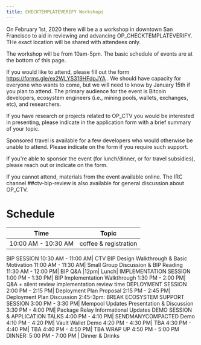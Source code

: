 ```yaml
---
title: CHECKTEMPLATEVERIFY Workshops
---
```


On February 1st, 2020 there will be a a workshop in downtown San Francisco to aid in reviewing and
advancing OP_CHECKTEMPLATEVERIFY. THe exact location will be shared with attendees only.

The workshop will be from 10am-5pm. The basic schedule of events are at the bottom of this page.

If you would like to attend, please fill out the form https://forms.gle/ex2WLYS319HFdpJYA . We
should have capacity for everyone who wants to come, but we will need to know by January 15th if you
plan to attend. The primary audience for the event is Bitcoin developers, ecosystem engineers (i.e.,
mining pools, wallets, exchanges, etc), and researchers.

If you have research or projects related to OP_CTV you would be interested in presenting, please
indicate in the application form with a brief summary of your topic.

Sponsored travel is available for a few developers who would otherwise be unable to attend. Please
indicate on the form if you require such support.

If you're able to sponsor the event (for lunch/dinner, or for travel subsidies), please reach out or
indicate on the form.

If you cannot attend, materials from the event available online. The IRC channel ##ctv-bip-review is
also available for general discussion about OP_CTV.


# Schedule

|Time  | Topic |
|------|------|
| 10:00 AM - 10:30 AM | coffee & registration |
BIP SESSION
10:30 AM - 11:00 AM| CTV BIP Design Walkthrough & Basic Motivation
11:00 AM - 11:30 AM| Small Group Discussion & BIP Reading
11:30 AM - 12:00 PM| BIP Q&A
|12pm| Lunch|
IMPLEMENTATION SESSION
1:00 PM - 1:30 PM| BIP Implementation Walkthrough
1:30 PM - 2:00 PM| Q&A + silent review implementation review time
DEPLOYMENT SESSION
2:00 PM - 2:15 PM| Deployment Plan Proposal
2:15 PM - 2:45 PM| Deployment Plan Discussion
2:45-3pm: BREAK
ECOSYSTEM SUPPORT SESSION
3:00 PM - 3:30 PM| Mempool Updates Presentation & Discussion
3:30 PM - 4:00 PM| Package Relay Informational Updates
DEMO SESSION & APPLICATION TALKS
4:00 PM - 4:10 PM| SENDMANYCOMPACTED Demo
4:10 PM - 4:20 PM| Vault Wallet Demo
4:20 PM - 4:30 PM| TBA
4:30 PM - 4:40 PM| TBA
4:40 PM - 4:50 PM| TBA
WRAP UP
4:50 PM - 5:00 PM
DINNER:
5:00 PM - 7:00 PM | Dinner & Drinks

